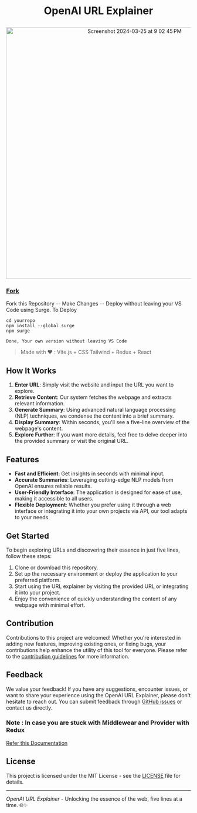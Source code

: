 #  <p align="center"> OpenAI URL Explainer  </p>

<p align="center"> <img width="685" alt="Screenshot 2024-03-25 at 9 02 45 PM" src="https://github.com/imonish8/openai-url/assets/115737071/d34a0e49-86ef-4817-9c97-539b8784295e"> </p>

<!-- Place this tag where you want the button to render. -->
### <a class="github-button" href="https://github.com/imonish8/openai-url/fork" data-color-scheme="no-preference: dark; light: dark; dark: dark;" data-icon="octicon-repo-forked" data-size="large" aria-label="Fork imonish8/openai-url on GitHub">Fork</a>

Fork this Repository -- Make Changes -- Deploy without leaving your VS Code using Surge.
To Deploy 
```
cd yourrepo
npm install --global surge
npm surge   

Done, Your own version without leaving VS Code
```
> Made with ❤️  : Vite.js + CSS Tailwind + Redux + React

## How It Works

1. **Enter URL**: Simply visit the website and input the URL you want to explore.
2. **Retrieve Content**: Our system fetches the webpage and extracts relevant information.
3. **Generate Summary**: Using advanced natural language processing (NLP) techniques, we condense the content into a brief summary.
4. **Display Summary**: Within seconds, you'll see a five-line overview of the webpage's content.
5. **Explore Further**: If you want more details, feel free to delve deeper into the provided summary or visit the original URL.

## Features

- **Fast and Efficient**: Get insights in seconds with minimal input.
- **Accurate Summaries**: Leveraging cutting-edge NLP models from OpenAI ensures reliable results.
- **User-Friendly Interface**: The application is designed for ease of use, making it accessible to all users.
- **Flexible Deployment**: Whether you prefer using it through a web interface or integrating it into your own projects via API, our tool adapts to your needs.

## Get Started


To begin exploring URLs and discovering their essence in just five lines, follow these steps:

1. Clone or download this repository.
2. Set up the necessary environment or deploy the application to your preferred platform.
3. Start using the URL explainer by visiting the provided URL or integrating it into your project.
4. Enjoy the convenience of quickly understanding the content of any webpage with minimal effort.

## Contribution

Contributions to this project are welcomed! Whether you're interested in adding new features, improving existing ones, or fixing bugs, your contributions help enhance the utility of this tool for everyone. Please refer to the [contribution guidelines](CONTRIBUTING.md) for more information.

## Feedback

We value your feedback! If you have any suggestions, encounter issues, or want to share your experience using the OpenAI URL Explainer, please don't hesitate to reach out. You can submit feedback through [GitHub issues](https://github.com/your-username/openai-url-explainer/issues) or contact us directly.
 ### Note : In case you are stuck with Middlewear and Provider with Redux
 [Refer this Documentation](https://redux.js.org/understanding/history-and-design/middleware)
## License

This project is licensed under the MIT License - see the [LICENSE](LICENSE) file for details.

---

*OpenAI URL Explainer* - Unlocking the essence of the web, five lines at a time. 🌐✨
